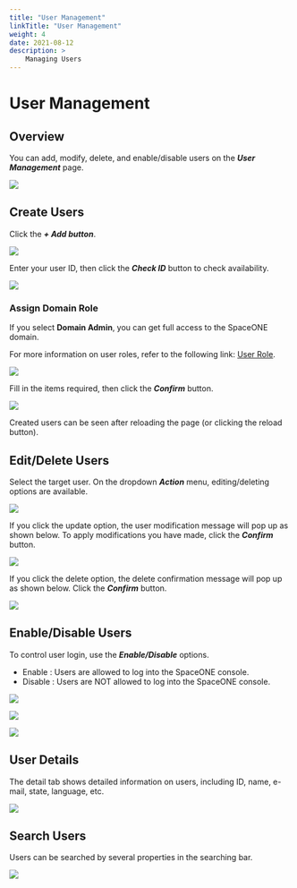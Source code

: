 ```yaml
---
title: "User Management"
linkTitle: "User Management"
weight: 4
date: 2021-08-12
description: >
    Managing Users
---
```


# User Management

## Overview

You can add, modify, delete, and enable/disable users on the _**User Management**_ page.

![](/ko/docs/guides/admin_guide/my_account/user_management_img/user_management_img_01.png)

## Create Users

Click the _**+ Add button**_. 

![](/ko/docs/guides/admin_guide/my_account/user_management_img/user_management_img_02.png)

Enter your user ID, then click the _**Check ID**_ button to check availability.

![](/ko/docs/guides/admin_guide/my_account/user_management_img/user_management_img_03.png)


### Assign Domain Role

If you select **Domain Admin**, you can get full access to the SpaceONE domain.

For more information on user roles, refer to the following link: [User Role](/docs/guides/advanced_topics/user-role).

![](/ko/docs/guides/admin_guide/my_account/user_management_img/user_management_img_04.png)



Fill in the items required, then click the _**Confirm**_ button.

![](/ko/docs/guides/admin_guide/my_account/user_management_img/user_management_img_05.png)


Created users can be seen after reloading the page \(or clicking the reload button\).

## Edit/Delete Users

Select the target user. On the dropdown _**Action**_ menu, editing/deleting options are available.

![](/ko/docs/guides/admin_guide/my_account/user_management_img/user_management_img_06.png)


If you click the update option, the user modification message will pop up as shown below. To apply modifications you have made, click the _**Confirm**_ button.

![](/ko/docs/guides/admin_guide/my_account/user_management_img/user_management_img_07.png)


If you click the delete option, the delete confirmation message will pop up as shown below. Click the _**Confirm**_ button.

![](/ko/docs/guides/admin_guide/my_account/user_management_img/user_management_img_08.png)


## Enable/Disable Users

To control user login, use the _**Enable/Disable**_ options.

* Enable : Users are allowed to log into the SpaceONE console.
* Disable : Users are NOT allowed to log into the SpaceONE console. 

![](/ko/docs/guides/admin_guide/my_account/user_management_img/user_management_img_09.png)


![](/ko/docs/guides/admin_guide/my_account/user_management_img/user_management_img_10.png)

![](/ko/docs/guides/admin_guide/my_account/user_management_img/user_management_img_11.png)

## User Details

The detail tab shows detailed information on users, including ID, name, e-mail, state, language, etc.

![](/ko/docs/guides/admin_guide/my_account/user_management_img/user_management_img_12.png)


## Search Users

Users can be searched by several properties in the searching bar.

![](/ko/docs/guides/admin_guide/my_account/user_management_img/user_management_img_13.png)




